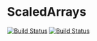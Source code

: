 # ScaledArrays

[![Build Status](https://travis-ci.com/milankl/ScaledArrays.jl.svg?branch=master)](https://travis-ci.com/milankl/ScaledArrays.jl)
[![Build Status](https://ci.appveyor.com/api/projects/status/github/milankl/ScaledArrays.jl?svg=true)](https://ci.appveyor.com/project/milankl/ScaledArrays-jl)
